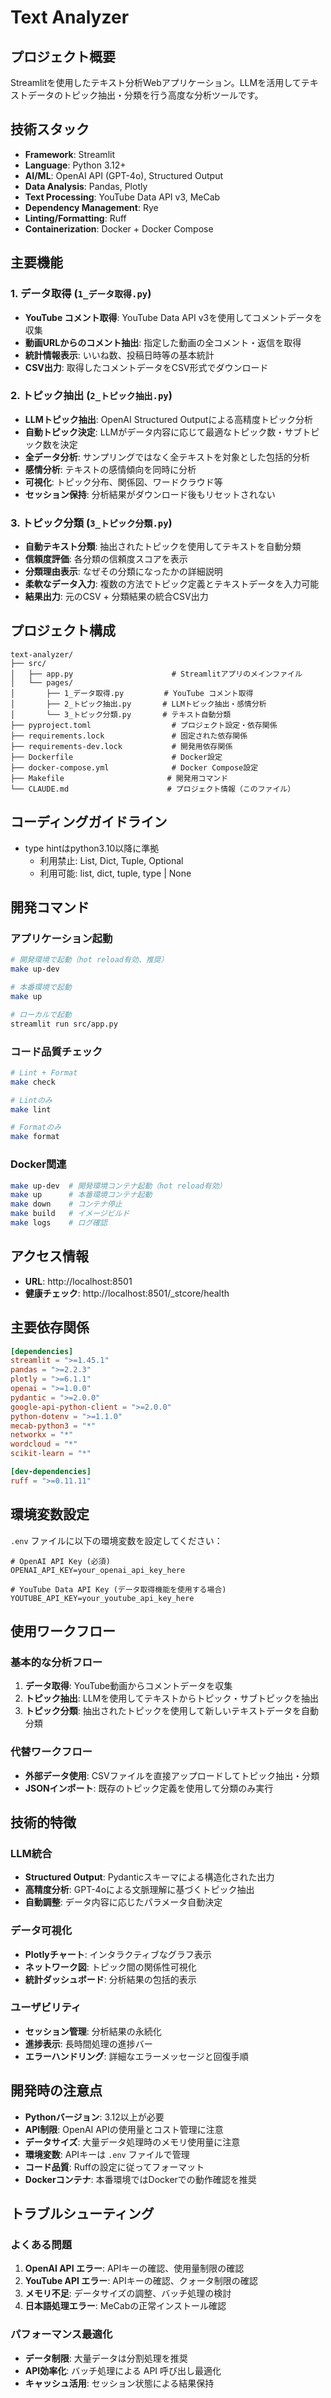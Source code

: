 # Text Analyzer

## プロジェクト概要
Streamlitを使用したテキスト分析Webアプリケーション。LLMを活用してテキストデータのトピック抽出・分類を行う高度な分析ツールです。

## 技術スタック
- **Framework**: Streamlit
- **Language**: Python 3.12+
- **AI/ML**: OpenAI API (GPT-4o), Structured Output
- **Data Analysis**: Pandas, Plotly
- **Text Processing**: YouTube Data API v3, MeCab
- **Dependency Management**: Rye
- **Linting/Formatting**: Ruff
- **Containerization**: Docker + Docker Compose

## 主要機能

### 1. データ取得 (`1_データ取得.py`)
- **YouTube コメント取得**: YouTube Data API v3を使用してコメントデータを収集
- **動画URLからのコメント抽出**: 指定した動画の全コメント・返信を取得
- **統計情報表示**: いいね数、投稿日時等の基本統計
- **CSV出力**: 取得したコメントデータをCSV形式でダウンロード

### 2. トピック抽出 (`2_トピック抽出.py`)
- **LLMトピック抽出**: OpenAI Structured Outputによる高精度トピック分析
- **自動トピック決定**: LLMがデータ内容に応じて最適なトピック数・サブトピック数を決定
- **全データ分析**: サンプリングではなく全テキストを対象とした包括的分析
- **感情分析**: テキストの感情傾向を同時に分析
- **可視化**: トピック分布、関係図、ワードクラウド等
- **セッション保持**: 分析結果がダウンロード後もリセットされない

### 3. トピック分類 (`3_トピック分類.py`)
- **自動テキスト分類**: 抽出されたトピックを使用してテキストを自動分類
- **信頼度評価**: 各分類の信頼度スコアを表示
- **分類理由表示**: なぜその分類になったかの詳細説明
- **柔軟なデータ入力**: 複数の方法でトピック定義とテキストデータを入力可能
- **結果出力**: 元のCSV + 分類結果の統合CSV出力

## プロジェクト構成
```
text-analyzer/
├── src/
│   ├── app.py                      # Streamlitアプリのメインファイル
│   └── pages/
│       ├── 1_データ取得.py         # YouTube コメント取得
│       ├── 2_トピック抽出.py       # LLMトピック抽出・感情分析
│       └── 3_トピック分類.py       # テキスト自動分類
├── pyproject.toml                  # プロジェクト設定・依存関係
├── requirements.lock               # 固定された依存関係
├── requirements-dev.lock           # 開発用依存関係
├── Dockerfile                      # Docker設定
├── docker-compose.yml              # Docker Compose設定
├── Makefile                       # 開発用コマンド
└── CLAUDE.md                      # プロジェクト情報（このファイル）
```

## コーディングガイドライン
* type hintはpython3.10以降に準拠
  * 利用禁止: List, Dict, Tuple, Optional
  * 利用可能: list, dict, tuple, type | None

## 開発コマンド

### アプリケーション起動
```bash
# 開発環境で起動（hot reload有効、推奨）
make up-dev

# 本番環境で起動
make up

# ローカルで起動
streamlit run src/app.py
```

### コード品質チェック
```bash
# Lint + Format
make check

# Lintのみ
make lint

# Formatのみ
make format
```

### Docker関連
```bash
make up-dev  # 開発環境コンテナ起動（hot reload有効）
make up      # 本番環境コンテナ起動
make down    # コンテナ停止
make build   # イメージビルド
make logs    # ログ確認
```

## アクセス情報
- **URL**: http://localhost:8501
- **健康チェック**: http://localhost:8501/_stcore/health

## 主要依存関係
```toml
[dependencies]
streamlit = ">=1.45.1"
pandas = ">=2.2.3"
plotly = ">=6.1.1"
openai = ">=1.0.0"
pydantic = ">=2.0.0"
google-api-python-client = ">=2.0.0"
python-dotenv = ">=1.1.0"
mecab-python3 = "*"
networkx = "*"
wordcloud = "*"
scikit-learn = "*"

[dev-dependencies]
ruff = ">=0.11.11"
```

## 環境変数設定
`.env` ファイルに以下の環境変数を設定してください：

```env
# OpenAI API Key (必須)
OPENAI_API_KEY=your_openai_api_key_here

# YouTube Data API Key (データ取得機能を使用する場合)
YOUTUBE_API_KEY=your_youtube_api_key_here
```

## 使用ワークフロー

### 基本的な分析フロー
1. **データ取得**: YouTube動画からコメントデータを収集
2. **トピック抽出**: LLMを使用してテキストからトピック・サブトピックを抽出
3. **トピック分類**: 抽出されたトピックを使用して新しいテキストデータを自動分類

### 代替ワークフロー
- **外部データ使用**: CSVファイルを直接アップロードしてトピック抽出・分類
- **JSONインポート**: 既存のトピック定義を使用して分類のみ実行

## 技術的特徴

### LLM統合
- **Structured Output**: Pydanticスキーマによる構造化された出力
- **高精度分析**: GPT-4oによる文脈理解に基づくトピック抽出
- **自動調整**: データ内容に応じたパラメータ自動決定

### データ可視化
- **Plotlyチャート**: インタラクティブなグラフ表示
- **ネットワーク図**: トピック間の関係性可視化
- **統計ダッシュボード**: 分析結果の包括的表示

### ユーザビリティ
- **セッション管理**: 分析結果の永続化
- **進捗表示**: 長時間処理の進捗バー
- **エラーハンドリング**: 詳細なエラーメッセージと回復手順

## 開発時の注意点
- **Pythonバージョン**: 3.12以上が必要
- **API制限**: OpenAI APIの使用量とコスト管理に注意
- **データサイズ**: 大量データ処理時のメモリ使用量に注意
- **環境変数**: APIキーは `.env` ファイルで管理
- **コード品質**: Ruffの設定に従ってフォーマット
- **Dockerコンテナ**: 本番環境ではDockerでの動作確認を推奨

## トラブルシューティング

### よくある問題
1. **OpenAI API エラー**: APIキーの確認、使用量制限の確認
2. **YouTube API エラー**: APIキーの確認、クォータ制限の確認
3. **メモリ不足**: データサイズの調整、バッチ処理の検討
4. **日本語処理エラー**: MeCabの正常インストール確認

### パフォーマンス最適化
- **データ制限**: 大量データは分割処理を推奨
- **API効率化**: バッチ処理による API 呼び出し最適化
- **キャッシュ活用**: セッション状態による結果保持